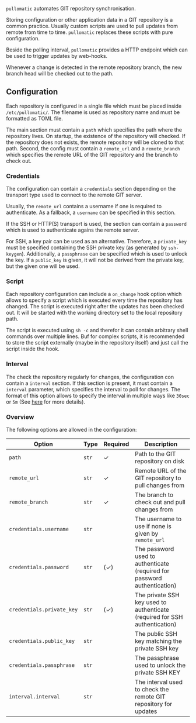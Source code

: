 `pullomatic` automates GIT repository synchronisation.

Storing configuration or other application data in a GIT repository is a common practice.
Usually custom scripts are used to pull updates from remote from time to time.
`pullomatic` replaces these scripts with pure configuration.

Beside the polling interval, `pullomatic` provides a HTTP endpoint which can be used to trigger updates by web-hooks.

Whenever a change is detected in the remote repository branch, the new branch head will be checked out to the path.

## Configuration

Each repository is configured in a single file which must be placed inside `/etc/pullomatic/`.
The filename is used as repository name and must be formatted as TOML file.

The main section must contain a `path` which specifies the path where the repository lives.
On startup, the existence of the repository will checked.
If the repository does not exists, the remote repository will be cloned to that path.
Second, the config must contain a `remote_url` and a `remote_branch` which specifies the remote URL of the GIT repository and the branch to check out.

### Credentials
The configuration can contain a `credentials` section depending on the transport type used to connect to the remote GIT server.

Usually, the `remote_url` contains a username if one is required to authenticate.
As a fallback, a `username` can be specified in this section.

If the SSH or HTTP(S) transport is used, the section can contain a `password` which is used to authenticate agains the remote server.

For SSH, a key pair can be used as an alternative.
Therefore, a `private_key` must be specified containing the SSH private key (as generated by `ssh-keygen`).
Additionally, a `passphrase` can be specified which is used to unlock the key.
If a `public_key` is given, it will not be derived from the private key, but the given one will be used.

### Script
Each repository configuration can include a `on_change` hook option which allows to specify a script which is executed every time the repository has changed.
The script is executed right after the updates has been checked out.
It will be started with the working directory set to the local repository path.

The script is executed using `sh -c` and therefor it can contain arbitrary shell commands over multiple lines.
Buf for complex scripts, it is recommended to store the script externally (maybe in the repository itself) and just call the script inside the hook.

### Interval
The check the repository regularly for changes, the configuration con contain a `interval` section.
If this section is present, it must contain a `interval` parameter, which specifies the interval to poll for changes.
The format of this option allows to specify the interval in multiple ways like `30sec` or `5m` (See [here](https://docs.rs/humantime/1.1.1/humantime/fn.parse_duration.html) for more details).

### Overview

The following options are allowed in the configuration:

| Option | Type | Required | Description |
| ------ | ---- | -------- |----------- |
| `path` | `str` | ✓ | Path to the GIT repository on disk |
| `remote_url` | `str` | ✓ | Remote URL of the GIT repository to pull changes from |
| `remote_branch` | `str` | ✓ | The branch to check out and pull changes from |
| `credentials.username` | `str` | | The username to use if none is given by `remote_url` |
| `credentials.password` | `str` | (✓) | The password used to authenticate (required for password authentication) |
| `credentials.private_key` | `str` | (✓) | The private SSH key used to authenticate (required for SSH authentication) |
| `credentials.public_key` | `str` | | The public SSH key matching the private SSH key |
| `credentials.passphrase` | `str` | | The passphrase used to unlock the private SSH KEY|
| `interval.interval` | `str` | | The interval used to check the remote GIT repository for updates |
